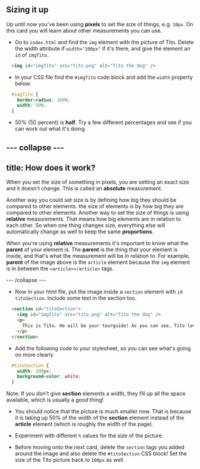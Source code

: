 ## Sizing it up

Up until now you've been using **pixels** to set the size of things, e.g. `10px`. On this card you will learn about other measurements you can use.

+ Go to `index.html` and find the `img` element with the picture of Tito. Delete the width attribute if `width="100px"` if it's there, and give the element an `id` of `imgTito`.

```html
  <img id="imgTito" src="tito.png" alt="Tito the dog" />
``` 

+ In your CSS file find the `#imgTito` code block and add the `width` property below:

```css
  #imgTito {
    border-radius: 100%;
    width: 50%;
  }
```

+ 50% (50 percent) is **half**. Try a few different percentages and see if you can work out what it's doing.

--- collapse ---
---
title: How does it work?
---

When you set the size of something in pixels, you are setting an exact size and it doesn't change. This is called an **absolute** measurement. 

Another way you could set size is by defining how big they should be compared to other elements. the size of elements is by how big they are compared to other elements.
Another way to set the size of things is using **relative** measurements. That means how big elements are in relation to each other. So when one thing changes size, everything else will automatically change as well to keep the same **proportions**. 

When you're using **relative** measurements it's important to know what the **parent** of your element is. The **parent** is the thing that your element is inside, and that's what the measurement will be in relation to. For example, **parent** of the image above is the `article` element because the `img` element is in between the `<article></article>` tags.

--- /collapse ---

+ Now in your html file, put the image inside a `section` element with `id` `titoSection`. Include some text in the section too. 

```html
  <section id="titoSection">
    <img id="imgTito" src="tito.png" alt="Tito the dog" />  		
    <p>
      This is Tito. He will be your tourguide! As you can see, Tito loves CoderDojo.
    </p>
  </section>
```

+ Add the following code to your stylesheet, so you can see what's going on more clearly

```css
  #titoSection {
    width: 200px;
    background-color: white;
  }
```

Note: If you don't give **section** elements a width, they fill up all the space available, which is usually a good thing!

+ You should notice that the picture is much smaller now. That is because it is taking up 50% of the width of the **section** element instead of the **article** element \(which is roughly the width of the page\).

+ Experiment with different `%` values for the size of the picture.

+ Before moving onto the next card, delete the `section` tags you added around the image and also delete the `#titoSection` CSS block! Set the size of the Tito picture back to `100px` as well.
